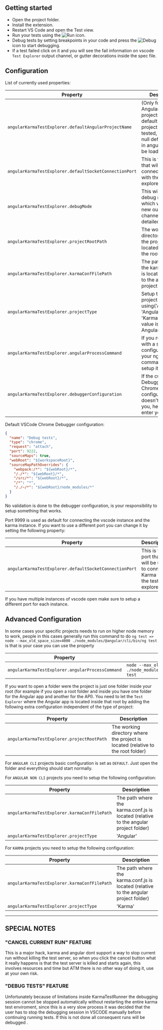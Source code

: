 ## Getting started

- Open the project folder.
- Install the extension.
- Restart VS Code and open the Test view.
- Run your tests using the ![Run](img/run.png) icon.
- Debug tests by setting breakpoints in your code and press the ![Debug](img/debug.png) icon to start debugging.
- If a test failed click on it and you will see the fail information on vscode `Test Explorer` output channel, or gutter decorations inside the spec file.

## Configuration

List of currently used properties:

| Property                                               | Description                                                                                                                                    |
| ------------------------------------------------------ | ---------------------------------------------------------------------------------------------------------------------------------------------- |
| `angularKarmaTestExplorer.defaultAngularProjectName`   | (Only for AngularCLI projects) Set the default angular project to be tested, if this is is null default project in angular.json will be loaded |
| `angularKarmaTestExplorer.defaultSocketConnectionPort` | This is the port that will be used to connect Karma with the test explorer                                                                     |
| `angularKarmaTestExplorer.debugMode`                   | This will enable debug mode, which will create a new output channel with detailed logs                                                         |
| `angularKarmaTestExplorer.projectRootPath`             | The working directory where the project is located (relative to the root folder)                                                               |
| `angularKarmaTestExplorer.karmaConfFilePath`           | The path where the karma.conf.js is located (relative to the angular project folder)                                                           |
| `angularKarmaTestExplorer.projectType`                 | Setup the type of project you re using('AngularCLI', 'Angular' or 'Karma'). Default value is AngularCLI                                        |
| `angularKarmaTestExplorer.angularProcessCommand`       | If you run angular with a specific configuration in your ng test command you can setup it here                                                 |
| `angularKarmaTestExplorer.debuggerConfiguration`       | If the current Debugger For Chrome configuration doesn't work for you, here you can enter your own                                             |

Default VSCode Chrome Debugger configuration:

```json
{
  "name": "Debug tests",
  "type": "chrome",
  "request": "attach",
  "port": 9222,
  "sourceMaps": true,
  "webRoot": "${workspaceRoot}",
  "sourceMapPathOverrides": {
    "webpack:/*": "${webRoot}/*",
    "/./*": "${webRoot}/*",
    "/src/*": "${webRoot}/*",
    "/*": "*",
    "/./~/*": "${webRoot}/node_modules/*"
  }
}
```

No validation is done to the debugger configuration, is your responsibility to setup something that works.

Port 9999 is used as default for connecting the vscode instance and the karma instance. If you want to use a different port you can change it by
setting the following property:

| Property                                               | Description                                                                |
| ------------------------------------------------------ | -------------------------------------------------------------------------- |
| `angularKarmaTestExplorer.defaultSocketConnectionPort` | This is the port that will be used to connect Karma with the test explorer |

If you have multiple instances of vscode open make sure to setup a different port for each instance.

## Advanced Configuration

In some cases your specific projects needs to run on higher node memory to work, people in this cases generally run this command to do `ng test => node --max_old_space_size=4000 ./node_modules/@angular/cli/bin/ng test`
is that is your case you can use the property

| Property                                         | Example                                                                  |
| ------------------------------------------------ | ------------------------------------------------------------------------ |
| `angularKarmaTestExplorer.angularProcessCommand` | `node --max_old_space_size=4000 ./node_modules/@angular/cli/bin/ng test` |

If you want to open a folder were the project is just one folder inside your root (for example if you open a root folder and inside you have one folder for the Angular app and another for the API).
You need to let the `Test Explorer` where the Angular app is located inside that root by adding the following extra configuration independent of the type of project:

| Property                                   | Description                                                                      |
| ------------------------------------------ | -------------------------------------------------------------------------------- |
| `angularKarmaTestExplorer.projectRootPath` | The working directory where the project is located (relative to the root folder) |

For `ANGULAR CLI` projects basic configuration is set as `DEFAULT`. Just open the folder and everything should start normally.

For `ANGULAR NON CLI` projects you need to setup the following configuration:

| Property                                     | Description                                                                          |
| -------------------------------------------- | ------------------------------------------------------------------------------------ |
| `angularKarmaTestExplorer.karmaConfFilePath` | The path where the karma.conf.js is located (relative to the angular project folder) |
| `angularKarmaTestExplorer.projectType`       | 'Angular'                                                                            |

For `KARMA` projects you need to setup the following configuration:

| Property                                     | Description                                                                          |
| -------------------------------------------- | ------------------------------------------------------------------------------------ |
| `angularKarmaTestExplorer.karmaConfFilePath` | The path where the karma.conf.js is located (relative to the angular project folder) |
| `angularKarmaTestExplorer.projectType`       | 'Karma'                                                                              |

---

## SPECIAL NOTES

### "CANCEL CURRENT RUN" FEATURE

This is a major hack, karma and angular dont support a way to stop current run without
killing the test server, so when you click the cancel button what it really happens is that the test server is killed
and starts again, this involves resources and time but ATM there is no other way of doing it, use at your own risk.

### "DEBUG TESTS" FEATURE

Unfortunately because of limitations inside KarmaTestRunner the debugging session cannot be stopped automatically without restarting the entire karma test enviroment, since this is a very slow process it was decided that the user has to stop the debugging session in VSCODE manually before continuing running tests. If this is not done all consequent runs will be debugged .
